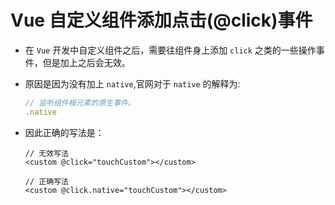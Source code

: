 # Vue 自定义组件添加点击(@click)事件

- 在 `Vue` 开发中自定义组件之后，需要往组件身上添加 `click` 之类的一些操作事件，但是加上之后会无效。

- 原因是因为没有加上 `native`,官网对于 `native` 的解释为:

    ```js
    // 监听组件根元素的原生事件。
    .native
    ```

- 因此正确的写法是：

    ```vue
    // 无效写法
    <custom @click="touchCustom"></custom>
    
    // 正确写法
    <custom @click.native="touchCustom"></custom>
    ```
